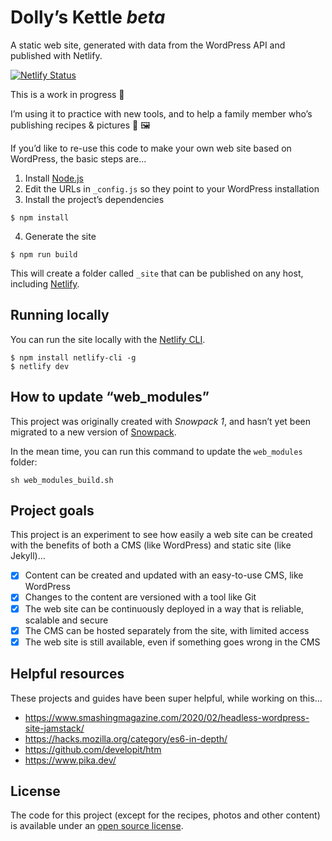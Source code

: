 
# Dolly’s Kettle _beta_

A static web site, generated with data from the WordPress API and published with Netlify.

[![Netlify Status](https://api.netlify.com/api/v1/badges/1e26749f-d049-4396-9099-bfa8905c9f67/deploy-status)](https://app.netlify.com/sites/staging-dollyskettle-com/deploys)

This is a work in progress 🚧 

I’m using it to practice with new tools, and to help a family member who’s publishing recipes & pictures 🍎 🖼

If you’d like to re-use this code to make your own web site based on WordPress, the basic steps are…

1. Install [Node.js](https://nodejs.org)
2. Edit the URLs in `_config.js` so they point to your WordPress installation
3. Install the project’s dependencies

```
$ npm install
```

4. Generate the site

```
$ npm run build
```

This will create a folder called `_site` that can be published on any host, including [Netlify](https://www.netlify.com/).

## Running locally

You can run the site locally with the [Netlify CLI](https://docs.netlify.com/cli/get-started/).

```
$ npm install netlify-cli -g
$ netlify dev
```

## How to update “web_modules”

This project was originally created with _Snowpack 1_, and hasn’t yet been
migrated to a new version of [Snowpack](https://www.snowpack.dev).

In the mean time, you can run this command to update the `web_modules` folder:

```
sh web_modules_build.sh
```

## Project goals

This project is an experiment to see how easily a web site can be created with the benefits of both a CMS (like WordPress) and static site (like Jekyll)…

- [x] Content can be created and updated with an easy-to-use CMS, like WordPress
- [x] Changes to the content are versioned with a tool like Git
- [x] The web site can be continuously deployed in a way that is reliable, scalable and secure
- [x] The CMS can be hosted separately from the site, with limited access
- [x] The web site is still available, even if something goes wrong in the CMS

## Helpful resources

These projects and guides have been super helpful, while working on this…

* https://www.smashingmagazine.com/2020/02/headless-wordpress-site-jamstack/
* https://hacks.mozilla.org/category/es6-in-depth/
* https://github.com/developit/htm
* https://www.pika.dev/

## License

The code for this project (except for the recipes, photos and other content) is available under an [open source license](https://github.com/jimthoburn/dollyskettle.com/blob/master/LICENSE).
